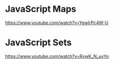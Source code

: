 # JavaScript Maps
https://www.youtube.com/watch?v=YgwIrPc4W-U

# JavaScript Sets
https://www.youtube.com/watch?v=RvwK_N_uyYo
